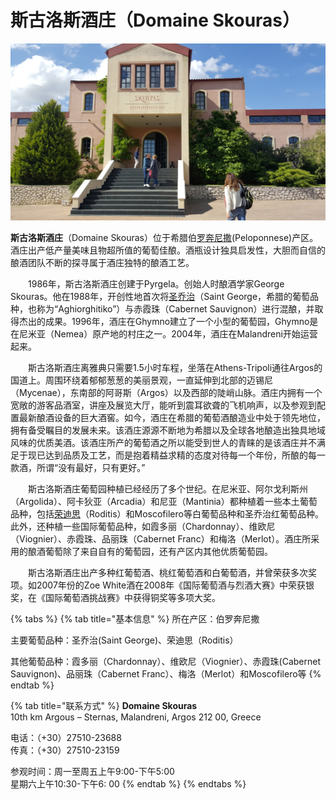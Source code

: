 # 斯古洛斯酒庄（Domaine Skouras）

![](../.gitbook/assets/image%20%285%29.png)

**斯古洛斯酒庄**（Domaine Skouras）位于希腊伯[罗奔尼撒](http://www.wine-world.com/area/greece/peloponnese)\(Peloponnese\)产区。酒庄出产低产量美味且物超所值的葡萄佳酿。酒瓶设计独具启发性，大胆而自信的酿酒团队不断的探寻属于酒庄独特的酿酒工艺。  
  
　　1986年，斯古洛斯酒庄创建于Pyrgela。创始人时酿酒学家George Skouras。他在1988年，开创性地首次将[圣乔治](http://www.wine-world.com/grape/st-george)（Saint George，希腊的葡萄品种，也称为“Aghiorghitiko”）与赤霞珠（Cabernet Sauvignon）进行混酿，并取得杰出的成果。1996年，酒庄在Ghymno建立了一个小型的葡萄园，Ghymno是在尼米亚（Nemea）原产地的村庄之一。2004年，酒庄在Malandreni开始运营起来。  
  
　　斯古洛斯酒庄离雅典只需要1.5小时车程，坐落在Athens-Tripoli通往Argos的国道上。周围环绕着郁郁葱葱的美丽景观，一直延伸到北部的迈锡尼（Mycenae），东南部的阿哥斯（Argos）以及西部的陡峭山脉。酒庄内拥有一个宽敞的游客品酒室，讲座及展览大厅，能听到震耳欲聋的飞机响声，以及参观到配置最新酿酒设备的巨大酒窖。如今，酒庄在希腊的葡萄酒酿造业中处于领先地位，拥有备受瞩目的发展未来。该酒庄源源不断地为希腊以及全球各地酿造出独具地域风味的优质美酒。该酒庄所产的葡萄酒之所以能受到世人的青睐的是该酒庄并不满足于现已达到品质及工艺，而是抱着精益求精的态度对待每一个年份，所酿的每一款酒，所谓“没有最好，只有更好。”  
  
　　斯古洛斯酒庄葡萄园种植已经经历了多个世纪。在尼米亚、阿尔戈利斯州（Argolida）、阿卡狄亚（Arcadia）和尼亚（Mantinia）都种植着一些本土葡萄品种，包括[荣迪思](http://www.wine-world.com/grape/roditis)（Roditis）和Moscofilero等白葡萄品种和圣乔治红葡萄品种。此外，还种植一些国际葡萄品种，如霞多丽（Chardonnay）、维欧尼（Viognier）、赤霞珠、品丽珠（Cabernet Franc）和梅洛（Merlot）。酒庄所采用的酿酒葡萄除了来自自有的葡萄园，还有产区内其他优质葡萄园。  
  
　　斯古洛斯酒庄出产多种红葡萄酒、桃红葡萄酒和白葡萄酒，并曾荣获多次奖项。如2007年份的Zoe White酒在2008年《国际葡萄酒与烈酒大赛》中荣获银奖，在《国际葡萄酒挑战赛》中获得铜奖等多项大奖。

{% tabs %}
{% tab title="基本信息" %}
所在产区：伯罗奔尼撒

主要葡萄品种：圣乔治\(Saint George\)、荣迪思（Roditis） 

其他葡萄品种：霞多丽（Chardonnay）、维欧尼（Viognier）、赤霞珠\(Cabernet Sauvignon\)、品丽珠（Cabernet Franc）、梅洛（Merlot）和Moscofilero等
{% endtab %}

{% tab title="联系方式" %}
 **Domaine Skouras**  
10th km Argous – Sternas, Μalandreni, Argos 212 00, Greece

电话：（+30）27510-23688  
传真：（+30）27510-23159

参观时间：周一至周五上午9:00-下午5:00  
星期六上午10:30-下午6: 00
{% endtab %}
{% endtabs %}

